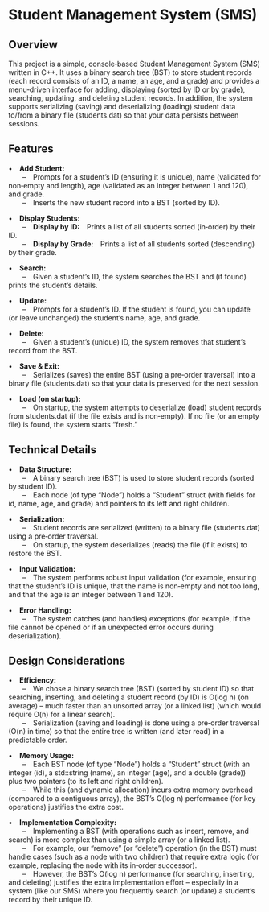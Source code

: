 # Student Management System (SMS)

## Overview

This project is a simple, console‐based Student Management System (SMS) written in C++. It uses a binary search tree (BST) to store student records (each record consists of an ID, a name, an age, and a grade) and provides a menu‐driven interface for adding, displaying (sorted by ID or by grade), searching, updating, and deleting student records. In addition, the system supports serializing (saving) and deserializing (loading) student data to/from a binary file (students.dat) so that your data persists between sessions.

## Features

• **Add Student:**  
  – Prompts for a student’s ID (ensuring it is unique), name (validated for non‐empty and length), age (validated as an integer between 1 and 120), and grade.  
  – Inserts the new student record into a BST (sorted by ID).

• **Display Students:**  
  – **Display by ID:** Prints a list of all students sorted (in‑order) by their ID.  
  – **Display by Grade:** Prints a list of all students sorted (descending) by their grade.

• **Search:**  
  – Given a student’s ID, the system searches the BST and (if found) prints the student’s details.

• **Update:**  
  – Prompts for a student’s ID. If the student is found, you can update (or leave unchanged) the student’s name, age, and grade.

• **Delete:**  
  – Given a student’s (unique) ID, the system removes that student’s record from the BST.

• **Save & Exit:**  
  – Serializes (saves) the entire BST (using a pre‑order traversal) into a binary file (students.dat) so that your data is preserved for the next session.

• **Load (on startup):**  
  – On startup, the system attempts to deserialize (load) student records from students.dat (if the file exists and is non‑empty). If no file (or an empty file) is found, the system starts “fresh.”

## Technical Details

• **Data Structure:**  
  – A binary search tree (BST) is used to store student records (sorted by student ID).  
  – Each node (of type “Node”) holds a “Student” struct (with fields for id, name, age, and grade) and pointers to its left and right children.

• **Serialization:**  
  – Student records are serialized (written) to a binary file (students.dat) using a pre‑order traversal.  
  – On startup, the system deserializes (reads) the file (if it exists) to restore the BST.

• **Input Validation:**  
  – The system performs robust input validation (for example, ensuring that the student’s ID is unique, that the name is non‑empty and not too long, and that the age is an integer between 1 and 120).

• **Error Handling:**  
  – The system catches (and handles) exceptions (for example, if the file cannot be opened or if an unexpected error occurs during deserialization).

## Design Considerations

• **Efficiency:**  
  – We chose a binary search tree (BST) (sorted by student ID) so that searching, inserting, and deleting a student record (by ID) is O(log n) (on average) – much faster than an unsorted array (or a linked list) (which would require O(n) for a linear search).  
  – Serialization (saving and loading) is done using a pre‑order traversal (O(n) in time) so that the entire tree is written (and later read) in a predictable order.

• **Memory Usage:**  
  – Each BST node (of type “Node”) holds a “Student” struct (with an integer (id), a std::string (name), an integer (age), and a double (grade)) plus two pointers (to its left and right children).  
  – While this (and dynamic allocation) incurs extra memory overhead (compared to a contiguous array), the BST’s O(log n) performance (for key operations) justifies the extra cost.

• **Implementation Complexity:**  
  – Implementing a BST (with operations such as insert, remove, and search) is more complex than using a simple array (or a linked list).  
  – For example, our “remove” (or “delete”) operation (in the BST) must handle cases (such as a node with two children) that require extra logic (for example, replacing the node with its in‑order successor).  
  – However, the BST’s O(log n) performance (for searching, inserting, and deleting) justifies the extra implementation effort – especially in a system (like our SMS) where you frequently search (or update) a student’s record by their unique ID.

